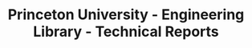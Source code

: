 ---
layout: repo
title: "Princeton University - Engineering Library - Technical Reports"
id: 12838
permalink: repos/12838/
---